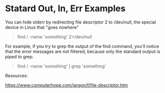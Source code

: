 # Statard Out, In, Err Examples

You can hide stderr by redirecting file descriptor 2 to /dev/null, the special device in Linux that "goes nowhere"
> find / -name '*something*' 2>/dev/null

For example, if you try to grep the output of the find command, you'll notice that the error messages are not filtered, because only the standard output is piped to grep.
> find / -name '*something*' | grep 'something'

Resources:

https://www.computerhope.com/jargon/f/file-descriptor.htm